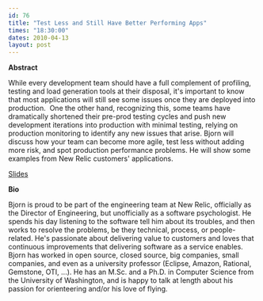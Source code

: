 ```yaml
---
id: 76
title: "Test Less and Still Have Better Performing Apps"
times: "18:30:00"
dates: 2010-04-13
layout: post
---
```

 **Abstract**

While every development team should have a full complement of profiling, testing and load generation tools at their disposal, it's important to know that most applications will still see some issues once they are deployed into production.&nbsp; One the other hand, recognizing this, some teams have dramatically shortened their pre-prod testing cycles and push new development iterations into production with minimal testing, relying on production monitoring to identify any new issues that arise. Bjorn will discuss how your team can become more agile, test less without adding more risk, and spot production performance problems. He will show some examples from New Relic customers' applications.

[Slides](http://www.slideshare.net/bnfb/agile-all-the-way-down)

**Bio**

Bjorn is proud to be part of the engineering team at New Relic, officially as the Director of Engineering, but unofficially as a software psychologist. He spends his day listening to the software tell him about its troubles, and then works to resolve the problems, be they technical, process, or people-related. He's passionate about delivering value to customers and loves that continuous improvements that delivering software as a service enables. Bjorn has worked in open source, closed source, big companies, small companies, and even as a university professor (Eclipse, Amazon, Rational, Gemstone, OTI, ...). He has an M.Sc. and a Ph.D. in Computer Science from the University of Washington, and is happy to talk at length about his passion for orienteering and/or his love of flying.

